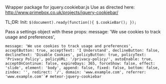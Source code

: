 Wrapper package for jquery.cookiebar.js
Use as directed here: http://www.primebox.co.uk/projects/jquery-cookiebar/

TL;DR:
Init:
``$(document).ready(function(){
   $.cookieBar();
 });``

Pass a settings object with these props:
message: 'We use cookies to track usage and preferences',

`` message: 'We use cookies to track usage and preferences',
 acceptButton: true,
 acceptText: 'I Understand',
 declineButton: false,
 declineText: 'Disable Cookies',
 policyButton: true,
 policyText: 'Privacy Policy',
 policyURL: '/privacy-policy/',
 autoEnable: true,
 acceptOnContinue: false,
 expireDays: 365,
 forceShow: false,
 effect: 'slide',
 element: 'body',
 append: false,
 fixed: false,
 bottom: false,
 zindex: '',
 redirect: '/',
 domain: 'www.example.com',
 referrer: 'www.example.com'`# meteor-jquery-cookiebar ``
